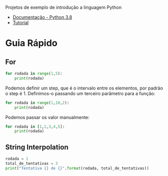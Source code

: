 Projetos de exemplo de introdução a linguagem Python

* [Documentação - Python 3.8](https://docs.python.org/pt-br/3.8/index.html)
* [Tutorial](https://docs.python.org/pt-br/3.8/tutorial/index.html)

# Guia Rápido
## For

```python
for rodada in range(1,5):
    print(rodada)
```

Podemos definir um step, que é o intervalo entre os elementos, por padrão o step é 1. 
Definimos-o passando um terceiro parâmetro para a função:

```python
for rodada in range(1,10,2):
    print(rodada)
```

Podemos passar os valor manualmente:

```python
for rodada in [1,2,3,4,5]:
    print(rodada)
```


## String Interpolation

```python
rodada = 1
total_de_tentativas = 3
print("Tentativa {} de {}".format(rodada, total_de_tentativas))
```
